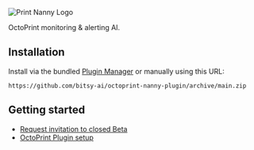 ![Print Nanny Logo](https://github.com/bitsy-ai/octoprint-nanny-plugin/raw/main/docs/images/logo.jpg)

OctoPrint monitoring & alerting AI.

## Installation

Install via the bundled [Plugin Manager](https://docs.octoprint.org/en/master/bundledplugins/pluginmanager.html)
or manually using this URL:

    https://github.com/bitsy-ai/octoprint-nanny-plugin/archive/main.zip

## Getting started

* [Request invitation to closed Beta](https://www.print-nanny.com/request-invite/)
* [OctoPrint Plugin setup](https://help.print-nanny.com/installation-setup/)
